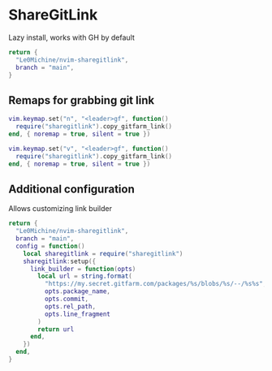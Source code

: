 # ShareGitLink

Lazy install, works with GH by default

```lua
return {
  "Le0Michine/nvim-sharegitlink",
  branch = "main",
}
```

## Remaps for grabbing git link

```lua
vim.keymap.set("n", "<leader>gf", function()
  require("sharegitlink").copy_gitfarm_link()
end, { noremap = true, silent = true })

vim.keymap.set("v", "<leader>gf", function()
  require("sharegitlink").copy_gitfarm_link()
end, { noremap = true, silent = true })
```

## Additional configuration

Allows customizing link builder

```lua
return {
  "Le0Michine/nvim-sharegitlink",
  branch = "main",
  config = function()
    local sharegitlink = require("sharegitlink")
    sharegitlink:setup({
      link_builder = function(opts)
        local url = string.format(
          "https://my.secret.gitfarm.com/packages/%s/blobs/%s/--/%s%s",
          opts.package_name,
          opts.commit,
          opts.rel_path,
          opts.line_fragment
        )
        return url
      end,
    })
  end,
}
```
